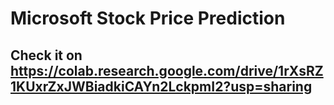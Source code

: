 # Microsoft Stock Price Prediction
## Check it on https://colab.research.google.com/drive/1rXsRZ1KUxrZxJWBiadkiCAYn2LckpmI2?usp=sharing
